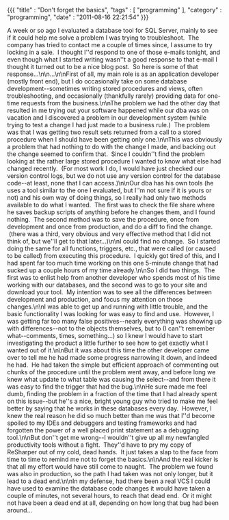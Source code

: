 {{{ "title" : "Don't forget the basics", "tags" : [ "programming" ], "category" : "programming", "date" : "2011-08-16 22:21:54" }}}

A week or so ago I evaluated a database tool for SQL Server, mainly to see if it could help me solve a problem I was trying to troubleshoot.  The company has tried to contact me a couple of times since, I assume to try locking in a sale.  I thought I''d respond to one of those e-mails tonight, and even though what I started writing wasn''t a good response to that e-mail I thought it turned out to be a nice blog post.  So here is some of that response...\n\n...\n\nFirst of all, my main role is as an application developer (mostly front end), but I do occasionally take on some database development--sometimes writing stored procedures and views, often troubleshooting, and occasionally (thankfully rarely) providing data for one-time requests from the business.\n\nThe problem we had the other day that resulted in me trying out your software happened while our dba was on vacation and I discovered a problem in our development system (while trying to test a change I had just made to a business rule.)  The problem was that I was getting two result sets returned from a call to a stored procedure when I should have been getting only one.\n\nThis was obviously a problem that had nothing to do with the change I made, and backing out the change seemed to confirm that.  Since I couldn''t find the problem looking at the rather large stored procedure I wanted to know what else had changed recently.  (For most work I do, I would have just checked our version control logs, but we do not use any version control for the database code--at least, none that I can access.)\n\nOur dba has his own tools (he uses a tool similar to the one I evaluated, but I''m not sure if it is yours or not) and his own way of doing things, so I really had only two methods available to do what I wanted.  The first was to check the file share where he saves backup scripts of anything before he changes them, and I found nothing.  The second method was to save the procedure, once from development and once from production, and do a diff to find the change.  (there was a third, very obvious and very effective method that I did not think of, but we''ll get to that later...)\n\nI could find no change.  So I started doing the same for all functions, triggers, etc., that were called (or caused to be called) from executing this procedure.  I quickly got tired of this, and I had spent far too much time working on this one 5-minute change that had sucked up a couple hours of my time already.\n\nSo I did two things.  The first was to enlist help from another developer who spends most of his time working with our databases, and the second was to go to your site and download your tool.  My intention was to see all the differences between development and production, and focus my attention on those changes.\n\nI was able to get up and running with little trouble, and the basic functionality I was looking for was easy to find and use.  However, I was getting far too many false positives--nearly everything was showing up with differences--not to the objects themselves, but to (I can''t remember what--comments, times, something...) so I knew I would have to start investigating the product a little further to see how to get exactly what I wanted out of it.\n\nBut it was about this time the other developer came over to tell me he had made some progress narrowing it down, and indeed he had.  He had taken the simple but efficient approach of commenting out chunks of the procedure until the problem went away, and before long we knew what update to what table was causing the select--and from there it was easy to find the trigger that had the bug.\n\nHe sure made me feel dumb, finding the problem in a fraction of the time that I had already spent on this issue--but he''s a nice, bright young guy who tried to make me feel better by saying that he works in these databases every day.  However, I knew the real reason he did so much better than me was that I''d become spoiled to my IDEs and debuggers and testing frameworks and had forgotten the power of a well placed print statement as a debugging tool.\n\nBut don''t get me wrong--I wouldn''t give up all my newfangled productivity tools without a fight.  They''d have to pry my copy of ReSharper out of my cold, dead hands.  It just takes a slap to the face from time to time to remind me not to forget the basics.\n\nAnd the real kicker is that all my effort would have still come to naught.  The problem we found was also in production, so the path I had taken was not only longer, but it lead to a dead end.\n\nIn my defense, had there been a real VCS I could have used to examine the database code changes it would have taken a couple of minutes, not several hours, to reach that dead end.  Or it might not have been a dead end at all, depending on how long that bug had been around...